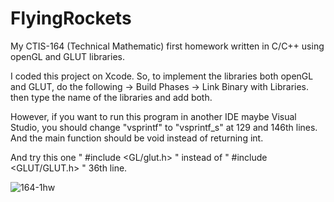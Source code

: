# FlyingRockets
My CTIS-164 (Technical Mathematic) first homework written in C/C++ using openGL and GLUT libraries.

I coded this project on Xcode. So, to implement the libraries both openGL and GLUT, do the following -> Build Phases -> Link Binary with Libraries. then type the name of the libraries and add both.

However, if you want to run this program in another IDE maybe Visual Studio, you should change "vsprintf" to "vsprintf_s" at 129 and 146th lines. And the main function should be void instead of returning int. 

And try this one " #include <GL/glut.h> " instead of " #include <GLUT/GLUT.h> " 36th line.

![164-1hw](https://user-images.githubusercontent.com/32802165/63017498-2ae15a00-be9f-11e9-96c6-4f1f45388a12.gif)
